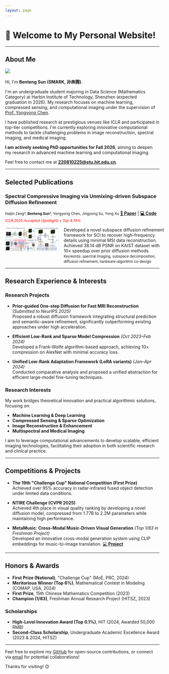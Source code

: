 ```yaml
---
layout: page
---
```


# 👋 Welcome to My Personal Website!

---

## About Me

<img src="assets\images\fav.jpg" class="floatpic">

Hi, I'm **Benteng Sun (SMARK, 孙奔腾)**.<br>

I'm an undergraduate student majoring in Data Science (Mathematics Category) at Harbin Institute of Technology, Shenzhen (expected graduation in 2026). My research focuses on machine learning, compressed sensing, and computational imaging under the supervision of [Prof. Yongyong Chen](https://scholar.google.com/citations?user=ny2mn-cAAAAJ).

I have published research at prestigious venues like ICLR and participated in top-tier competitions. I'm currently exploring innovative computational methods to tackle challenging problems in image reconstruction, spectral imaging, and medical imaging.

**I am actively seeking PhD opportunities for Fall 2026**, aiming to deepen my research in advanced machine learning and computational imaging.

Feel free to contact me at **220810225@stu.hit.edu.cn**.

---

## Selected Publications

### Spectral Compressive Imaging via Unmixing-driven Subspace Diffusion Refinement  
  <small>Haijin Zeng\*, **Benteng Sun**\*, Yongyong Chen, Jingyong Su, Yong Xu</small>         <a href="https://openreview.net/pdf?id=Q150eWkQ4I" target="_blank"><strong>📄 Paper</strong></a> | 
        <a href="https://github.com/SMARK2022/PSR-SCI" target="_blank"><strong>💻 Code</strong></a><br>
  <small><em><span style="color:red">ICLR 2025 Accepted (Spotlight) • Top 4.79%</span></em></small>
<div style="display: grid; grid-template-columns: 35% 65%; align-items: flex-start; gap: 15px;">
  <div>
    <img src="assets\images\PSR-SCI.png" alt="PSR-SCI Pipeline" style="width: 100%;">
  </div>
  <div>
      Developed a novel subspace diffusion refinement framework for SCI to recover high-frequency details using minimal MSI data reconstruction. Achieved 38.14 dB PSNR on KAIST dataset with 10× speedup over prior diffusion methods.  
      <small>Keywords: spectral imaging, subspace decomposition, diffusion refinement, hardware-algorithm co-design</small>
  </div>
</div>


---

## Research Experience & Interests

### Research Projects

- **Prior-guided One-step Diffusion for Fast MRI Reconstruction** *(Submitted to NeurIPS 2025)*  
  Proposed a robust diffusion framework integrating structural prediction and semantic-aware refinement, significantly outperforming existing approaches under high acceleration.

- **Efficient Low-Rank and Sparse Model Compression** *(Oct 2023–Feb 2024)*  
  Developed a Frank-Wolfe algorithm-based approach, achieving 10× compression on AlexNet with minimal accuracy loss.

- **Unified Low-Rank Adaptation Framework (LoRA variants)** *(Jan–Apr 2024)*  
  Conducted comparative analysis and proposed a unified abstraction for efficient large-model fine-tuning techniques.

### Research Interests

My work bridges theoretical innovation and practical algorithmic solutions, focusing on:

- **Machine Learning & Deep Learning**
- **Compressed Sensing & Sparse Optimization**
- **Image Reconstruction & Enhancement**
- **Multispectral and Medical Imaging**

I aim to leverage computational advancements to develop scalable, efficient imaging technologies, facilitating their adoption in both scientific research and clinical practice.

---

## Competitions & Projects

- **The 19th "Challenge Cup" National Competition (First Prize)**  
  Achieved over 95% accuracy in radar-infrared fused object detection under limited data conditions.

- **NTIRE Challenge (CVPR 2025)**  
  Achieved 4th place in visual quality ranking by developing a novel diffusion model, compressed from 1.77B to 2.2M parameters while maintaining high performance.

- **MetaMusic: Cross-Modal Music-Driven Visual Generation** *(Top 1/83 in Freshman Project)*  
  Developed an innovative cross-modal generation system using CLIP embeddings for music-to-image translation. [💻 **Project**](https://github.com/SMARK2022/MetaMusic)

---

## Honors & Awards

- **First Prize (National)**, "Challenge Cup" (MoE, PRC, 2024)
- **Meritorious Winner (Top 6%)**, Mathematical Contest in Modeling (COMAP, USA, 2024)
- **First Prize**, 15th Chinese Mathematics Competition (2023)
- **Champion (1/83)**, Freshman Annual Research Project (HITSZ, 2023)

### Scholarships

- **High-Level Innovation Award (Top 0.1%)**, HIT (2024, Awarded 50,000 RMB)
- **Second-Class Scholarship**, Undergraduate Academic Excellence Award (2023 & 2024, HITSZ)

---

Feel free to explore my [GitHub](https://github.com/SMARK2022) for open-source contributions, or connect via [email](mailto:220810225@stu.hit.edu.cn) for potential collaborations!

Thanks for visiting! 😊

